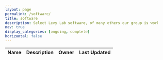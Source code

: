 ```yaml
---
layout: page
permalink: /software/
title: software
description: Select Levy Lab software, of many others our group is working on.
nav: true
display_categories: [ongoing, complete]
horizontal: false
---
```


<script src="https://cdn.tailwindcss.com"></script>

<script>
  fetch("https://api.github.com/users/jlevy44/repos").then(function(response) {
    return response.json();
  }).then(function(data) {
    console.log(data);
    var str = "";

    for (let i = 0; i < data.length; i++) {
      repo = data[i];

      let description = repo['description'];
      if (description == null){
        description = "";
      }

      str += `
        <tr>
          <td class="whitespace-nowrap border-b border-gray-200 py-4 pl-4 pr-3 text-sm font-medium text-gray-900 sm:pl-6 lg:pl-8"><a target="_blank" href=` + repo['html_url'] + `>` + repo['name'] + `</a></td>
          <td class="whitespace-normal border-b border-gray-200 px-3 py-4 text-sm text-gray-500 hidden sm:table-cell">` + description + `</td>
          <td class="whitespace-wrap border-b border-gray-200 py-4 pl-4 pr-3 text-sm font-medium text-gray-900 sm:pl-6 lg:pl-8"><a target="_blank" href=` + repo['owner']['html_url'] + `>` + repo['owner']['login'] + `</a></td>
          <td class="whitespace-nowrap border-b border-gray-200 px-3 py-4 text-sm text-gray-500 hidden sm:table-cell">` + repo['updated_at'] + `</td>
        </tr>
      `
    }

    document.getElementById(
        'repos_table_body').innerHTML = str;

  }).catch(function() {
    console.log("Booo");
  });
</script>

<!-- This example requires Tailwind CSS v2.0+ -->
<div class="px-4 sm:px-6 lg:px-8">
  <!-- <div class="sm:flex sm:items-center">
    <div class="sm:flex-auto">
      <h1 class="text-xl font-semibold text-gray-900">Users</h1>
      <p class="mt-2 text-sm text-gray-700">A list of all the users in your account including their name, title, email and role.</p>
    </div>
    <div class="mt-4 sm:mt-0 sm:ml-16 sm:flex-none">
      <button type="button" class="inline-flex items-center justify-center rounded-md border border-transparent bg-indigo-600 px-4 py-2 text-sm font-medium text-white shadow-sm hover:bg-indigo-700 focus:outline-none focus:ring-2 focus:ring-indigo-500 focus:ring-offset-2 sm:w-auto">Add user</button>
    </div>
  </div> -->
  <div class="mt-8 flex flex-col">
    <div class="-my-2 -mx-4 sm:-mx-6 lg:-mx-8">
      <div class="inline-block min-w-full py-2 align-middle">
        <div class="shadow-sm ring-1 ring-black ring-opacity-5">
          <table class="min-w-full border-separate" style="border-spacing: 0">
            <thead class="bg-gray-50">
              <tr>
                <th scope="col" class="sticky top-0 z-10 border-b border-gray-300 bg-gray-50 bg-opacity-75 py-3.5 pl-4 pr-3 text-left text-sm font-semibold text-gray-900 backdrop-blur backdrop-filter sm:pl-6 lg:pl-8">Name</th>
                <th scope="col" class="sticky top-0 z-10 hidden border-b border-gray-300 bg-gray-50 bg-opacity-75 px-3 py-3.5 text-left text-sm font-semibold text-gray-900 backdrop-blur backdrop-filter sm:table-cell">Description</th>
                <th scope="col" class="sticky top-0 z-10 hidden border-b border-gray-300 bg-gray-50 bg-opacity-75 px-3 py-3.5 text-left text-sm font-semibold text-gray-900 backdrop-blur backdrop-filter lg:table-cell">Owner</th>
                <th scope="col" class="sticky top-0 z-10 border-b border-gray-300 bg-gray-50 bg-opacity-75 px-3 py-3.5 text-left text-sm font-semibold text-gray-900 backdrop-blur backdrop-filter">Last Updated</th>
                <!-- <th scope="col" class="sticky top-0 z-10 border-b border-gray-300 bg-gray-50 bg-opacity-75 px-3 py-3.5 text-left text-sm font-semibold text-gray-900 backdrop-blur backdrop-filter">License</th> -->
                <!-- <th scope="col" class="sticky top-0 z-10 border-b border-gray-300 bg-gray-50 bg-opacity-75 py-3.5 pr-4 pl-3 backdrop-blur backdrop-filter sm:pr-6 lg:pr-8">
                  <span class="sr-only">Edit</span>
                </th> -->
              </tr>
            </thead>
            <tbody id="repos_table_body" class="bg-white">
            </tbody>
          </table>
        </div>
      </div>
    </div>
  </div>
</div>

